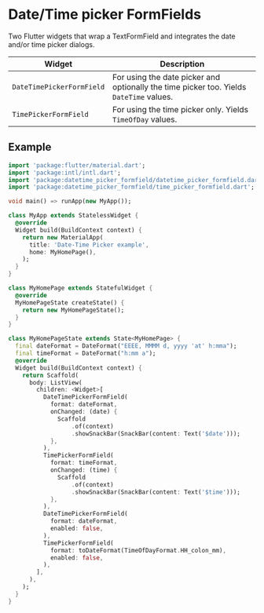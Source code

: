 # Date/Time picker FormFields

Two Flutter widgets that wrap a TextFormField and integrates the date and/or time picker dialogs.

Widget | Description
-|-
`DateTimePickerFormField` | For using the date picker and optionally the time picker too. Yields `DateTime` values.
`TimePickerFormField` | For using the time picker only. Yields `TimeOfDay` values.


## Example

```dart
import 'package:flutter/material.dart';
import 'package:intl/intl.dart';
import 'package:datetime_picker_formfield/datetime_picker_formfield.dart';
import 'package:datetime_picker_formfield/time_picker_formfield.dart';

void main() => runApp(new MyApp());

class MyApp extends StatelessWidget {
  @override
  Widget build(BuildContext context) {
    return new MaterialApp(
      title: 'Date-Time Picker example',
      home: MyHomePage(),
    );
  }
}

class MyHomePage extends StatefulWidget {
  @override
  MyHomePageState createState() {
    return new MyHomePageState();
  }
}

class MyHomePageState extends State<MyHomePage> {
  final dateFormat = DateFormat("EEEE, MMMM d, yyyy 'at' h:mma");
  final timeFormat = DateFormat("h:mm a");
  @override
  Widget build(BuildContext context) {
    return Scaffold(
      body: ListView(
        children: <Widget>[
          DateTimePickerFormField(
            format: dateFormat,
            onChanged: (date) {
              Scaffold
                  .of(context)
                  .showSnackBar(SnackBar(content: Text('$date')));
            },
          ),
          TimePickerFormField(
            format: timeFormat,
            onChanged: (time) {
              Scaffold
                  .of(context)
                  .showSnackBar(SnackBar(content: Text('$time')));
            },
          ),
          DateTimePickerFormField(
            format: dateFormat,
            enabled: false,
          ),
          TimePickerFormField(
            format: toDateFormat(TimeOfDayFormat.HH_colon_mm),
            enabled: false,
          ),
        ],
      ),
    );
  }
}
```